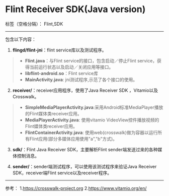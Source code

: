 # Flint Receiver SDK(Java version)

标签（空格分隔）： Flint,SDK

---
包含以下内容：

1. **flingd/flint-jni**：flint service库以及测试程序。
>* **Flint.java**：与Flint service的接口，包含启动／停止Flint service，获得当前运行状态以及启动／关闭应用等接口。
>* **libflint-android.so**：Flint service库
>* **MainActivity.java**: jni测试程序,示范了各个接口的使用。

2. **receiver/**：receiver应用程序，使用了Java Receiver SDK ，Vitamio以及Crosswalk。
>* **SimpleMediaPlayerActivity.java**:采用Android标准MediaPlayer播放的Flint媒体类receiver应用。
>* **MediaPlayerActivity.java**: 使用vitamio VideoView控件播放视频的Flint媒体类receiver应用。
>* **FlintContainerActivity.java**: 使用web(crosswalk)做为容器以运行所有Flint应用(部分多媒体应用使用"a","b"方式)。

3. **sdk/**：Flint Java Receiver SDK，主要解析Flint sender端发送过来的各种媒体控制消息。

4. **sender/**：sender端测试程序，可以使用该测试程序来验证Java Receiver SDK，receiver端Flint service以及receiver程序。

---
参考：
1.https://crosswalk-project.org
2.https://www.vitamio.org/en/




